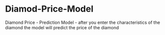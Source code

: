 # Diamod-Price-Model
Diamond Price - Prediction Model - after you enter the characteristics of the diamond the model will predict the price of the diamond

